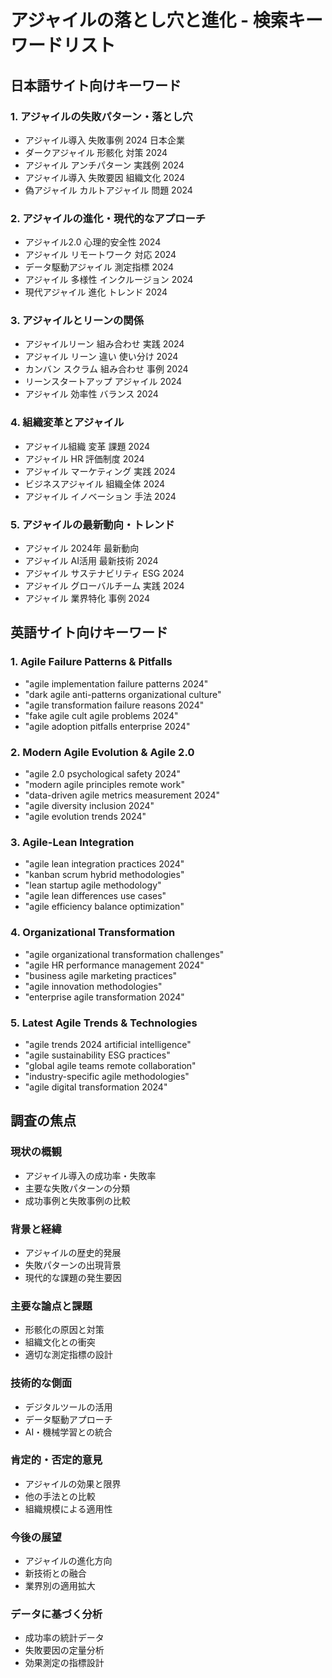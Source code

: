 # アジャイルの落とし穴と進化 - 検索キーワードリスト

## 日本語サイト向けキーワード

### 1. アジャイルの失敗パターン・落とし穴
- アジャイル導入 失敗事例 2024 日本企業
- ダークアジャイル 形骸化 対策 2024
- アジャイル アンチパターン 実践例 2024
- アジャイル導入 失敗要因 組織文化 2024
- 偽アジャイル カルトアジャイル 問題 2024

### 2. アジャイルの進化・現代的なアプローチ
- アジャイル2.0 心理的安全性 2024
- アジャイル リモートワーク 対応 2024
- データ駆動アジャイル 測定指標 2024
- アジャイル 多様性 インクルージョン 2024
- 現代アジャイル 進化 トレンド 2024

### 3. アジャイルとリーンの関係
- アジャイルリーン 組み合わせ 実践 2024
- アジャイル リーン 違い 使い分け 2024
- カンバン スクラム 組み合わせ 事例 2024
- リーンスタートアップ アジャイル 2024
- アジャイル 効率性 バランス 2024

### 4. 組織変革とアジャイル
- アジャイル組織 変革 課題 2024
- アジャイル HR 評価制度 2024
- アジャイル マーケティング 実践 2024
- ビジネスアジャイル 組織全体 2024
- アジャイル イノベーション 手法 2024

### 5. アジャイルの最新動向・トレンド
- アジャイル 2024年 最新動向
- アジャイル AI活用 最新技術 2024
- アジャイル サステナビリティ ESG 2024
- アジャイル グローバルチーム 実践 2024
- アジャイル 業界特化 事例 2024

## 英語サイト向けキーワード

### 1. Agile Failure Patterns & Pitfalls
- "agile implementation failure patterns 2024"
- "dark agile anti-patterns organizational culture"
- "agile transformation failure reasons 2024"
- "fake agile cult agile problems 2024"
- "agile adoption pitfalls enterprise 2024"

### 2. Modern Agile Evolution & Agile 2.0
- "agile 2.0 psychological safety 2024"
- "modern agile principles remote work"
- "data-driven agile metrics measurement 2024"
- "agile diversity inclusion 2024"
- "agile evolution trends 2024"

### 3. Agile-Lean Integration
- "agile lean integration practices 2024"
- "kanban scrum hybrid methodologies"
- "lean startup agile methodology"
- "agile lean differences use cases"
- "agile efficiency balance optimization"

### 4. Organizational Transformation
- "agile organizational transformation challenges"
- "agile HR performance management 2024"
- "business agile marketing practices"
- "agile innovation methodologies"
- "enterprise agile transformation 2024"

### 5. Latest Agile Trends & Technologies
- "agile trends 2024 artificial intelligence"
- "agile sustainability ESG practices"
- "global agile teams remote collaboration"
- "industry-specific agile methodologies"
- "agile digital transformation 2024"

## 調査の焦点

### 現状の概観
- アジャイル導入の成功率・失敗率
- 主要な失敗パターンの分類
- 成功事例と失敗事例の比較

### 背景と経緯
- アジャイルの歴史的発展
- 失敗パターンの出現背景
- 現代的な課題の発生要因

### 主要な論点と課題
- 形骸化の原因と対策
- 組織文化との衝突
- 適切な測定指標の設計

### 技術的な側面
- デジタルツールの活用
- データ駆動アプローチ
- AI・機械学習との統合

### 肯定的・否定的意見
- アジャイルの効果と限界
- 他の手法との比較
- 組織規模による適用性

### 今後の展望
- アジャイルの進化方向
- 新技術との融合
- 業界別の適用拡大

### データに基づく分析
- 成功率の統計データ
- 失敗要因の定量分析
- 効果測定の指標設計 